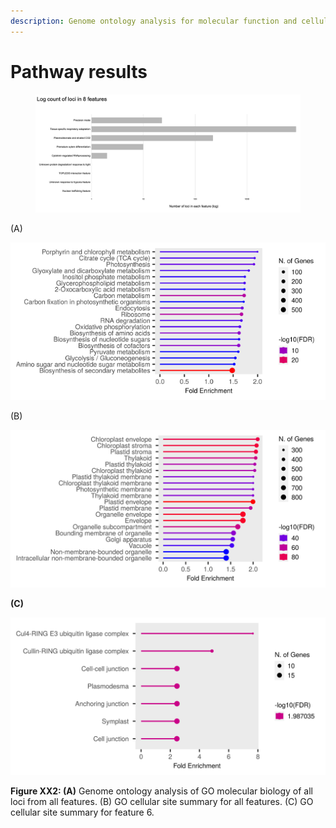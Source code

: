 ```yaml
---
description: Genome ontology analysis for molecular function and cellular site.
---
```


# Pathway results



<figure><img src=".gitbook/assets/Slide9 (1).png" alt=""><figcaption></figcaption></figure>

(A)

![](.gitbook/assets/2.png)

(B)

![](.gitbook/assets/3.png)

**(C)**

![](.gitbook/assets/4.png)

**Figure XX2: (A)** Genome ontology analysis of GO molecular biology of all loci from all features. (B) GO cellular site summary for all features. (C) GO cellular site summary for feature 6.



